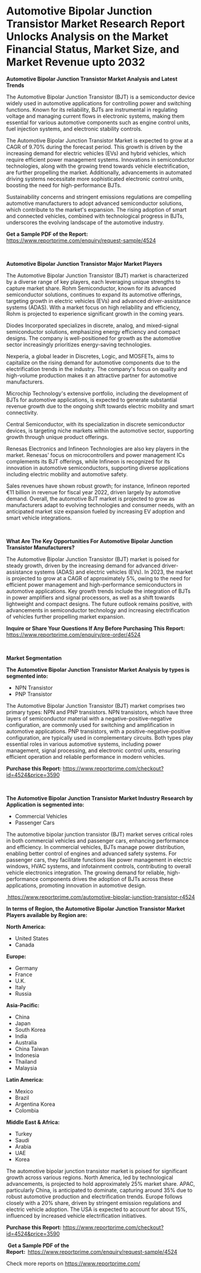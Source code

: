 <p><h1>Automotive Bipolar Junction Transistor Market Research Report Unlocks Analysis on the Market Financial Status, Market Size, and Market Revenue upto 2032</h1></p><p><strong>Automotive Bipolar Junction Transistor Market Analysis and Latest Trends</strong></p>
<p><p>The Automotive Bipolar Junction Transistor (BJT) is a semiconductor device widely used in automotive applications for controlling power and switching functions. Known for its reliability, BJTs are instrumental in regulating voltage and managing current flows in electronic systems, making them essential for various automotive components such as engine control units, fuel injection systems, and electronic stability controls.</p><p>The Automotive Bipolar Junction Transistor Market is expected to grow at a CAGR of 9.70% during the forecast period. This growth is driven by the increasing demand for electric vehicles (EVs) and hybrid vehicles, which require efficient power management systems. Innovations in semiconductor technologies, along with the growing trend towards vehicle electrification, are further propelling the market. Additionally, advancements in automated driving systems necessitate more sophisticated electronic control units, boosting the need for high-performance BJTs.</p><p>Sustainability concerns and stringent emissions regulations are compelling automotive manufacturers to adopt advanced semiconductor solutions, which contribute to the market's expansion. The rising adoption of smart and connected vehicles, combined with technological progress in BJTs, underscores the evolving landscape of the automotive industry.</p></p>
<p><strong>Get a Sample PDF of the Report:&nbsp;</strong> <a href="https://www.reportprime.com/enquiry/request-sample/4524?utm_campaign=2639&utm_medium=2&utm_source=Github&utm_content=ia&utm_term=19032025&utm_id=automotive-bipolar-junction-transistor">https://www.reportprime.com/enquiry/request-sample/4524</a></p>
<p>&nbsp;</p>
<p><strong>Automotive Bipolar Junction Transistor Major Market Players</strong></p>
<p><p>The Automotive Bipolar Junction Transistor (BJT) market is characterized by a diverse range of key players, each leveraging unique strengths to capture market share. Rohm Semiconductor, known for its advanced semiconductor solutions, continues to expand its automotive offerings, targeting growth in electric vehicles (EVs) and advanced driver-assistance systems (ADAS). With a market focus on high reliability and efficiency, Rohm is projected to experience significant growth in the coming years.</p><p>Diodes Incorporated specializes in discrete, analog, and mixed-signal semiconductor solutions, emphasizing energy efficiency and compact designs. The company is well-positioned for growth as the automotive sector increasingly prioritizes energy-saving technologies.</p><p>Nexperia, a global leader in Discretes, Logic, and MOSFETs, aims to capitalize on the rising demand for automotive components due to the electrification trends in the industry. The company's focus on quality and high-volume production makes it an attractive partner for automotive manufacturers.</p><p>Microchip Technology's extensive portfolio, including the development of BJTs for automotive applications, is expected to generate substantial revenue growth due to the ongoing shift towards electric mobility and smart connectivity.</p><p>Central Semiconductor, with its specialization in discrete semiconductor devices, is targeting niche markets within the automotive sector, supporting growth through unique product offerings.</p><p>Renesas Electronics and Infineon Technologies are also key players in the market. Renesas' focus on microcontrollers and power management ICs complements its BJT offerings, while Infineon is recognized for its innovation in automotive semiconductors, supporting diverse applications including electric mobility and automotive safety.</p><p>Sales revenues have shown robust growth; for instance, Infineon reported €11 billion in revenue for fiscal year 2022, driven largely by automotive demand. Overall, the automotive BJT market is projected to grow as manufacturers adapt to evolving technologies and consumer needs, with an anticipated market size expansion fueled by increasing EV adoption and smart vehicle integrations.</p></p>
<p>&nbsp;</p>
<p><strong>What Are The Key Opportunities For Automotive Bipolar Junction Transistor Manufacturers?</strong></p>
<p><p>The Automotive Bipolar Junction Transistor (BJT) market is poised for steady growth, driven by the increasing demand for advanced driver-assistance systems (ADAS) and electric vehicles (EVs). In 2023, the market is projected to grow at a CAGR of approximately 5%, owing to the need for efficient power management and high-performance semiconductors in automotive applications. Key growth trends include the integration of BJTs in power amplifiers and signal processors, as well as a shift towards lightweight and compact designs. The future outlook remains positive, with advancements in semiconductor technology and increasing electrification of vehicles further propelling market expansion.</p></p>
<p><strong>Inquire or Share Your Questions If Any Before Purchasing This Report:</strong> <a href="https://www.reportprime.com/enquiry/pre-order/4524?utm_campaign=2639&utm_medium=2&utm_source=Github&utm_content=ia&utm_term=19032025&utm_id=automotive-bipolar-junction-transistor">https://www.reportprime.com/enquiry/pre-order/4524</a></p>
<p>&nbsp;</p>
<p><strong>Market Segmentation</strong></p>
<p><strong>The Automotive Bipolar Junction Transistor Market Analysis by types is segmented into:</strong></p>
<p><ul><li>NPN Transistor</li><li>PNP Transistor</li></ul></p>
<p><p>The Automotive Bipolar Junction Transistor (BJT) market comprises two primary types: NPN and PNP transistors. NPN transistors, which have three layers of semiconductor material with a negative-positive-negative configuration, are commonly used for switching and amplification in automotive applications. PNP transistors, with a positive-negative-positive configuration, are typically used in complementary circuits. Both types play essential roles in various automotive systems, including power management, signal processing, and electronic control units, ensuring efficient operation and reliable performance in modern vehicles.</p></p>
<p><strong>Purchase this Report:&nbsp;</strong><a href="https://www.reportprime.com/checkout?id=4524&price=3590&utm_campaign=2639&utm_medium=2&utm_source=Github&utm_content=ia&utm_term=19032025&utm_id=automotive-bipolar-junction-transistor">https://www.reportprime.com/checkout?id=4524&price=3590</a></p>
<p>&nbsp;</p>
<p><strong>The Automotive Bipolar Junction Transistor Market Industry Research by Application is segmented into:</strong></p>
<p><ul><li>Commercial Vehicles</li><li>Passenger Cars</li></ul></p>
<p><p>The automotive bipolar junction transistor (BJT) market serves critical roles in both commercial vehicles and passenger cars, enhancing performance and efficiency. In commercial vehicles, BJTs manage power distribution, enabling better control of engines and advanced safety systems. For passenger cars, they facilitate functions like power management in electric windows, HVAC systems, and infotainment controls, contributing to overall vehicle electronics integration. The growing demand for reliable, high-performance components drives the adoption of BJTs across these applications, promoting innovation in automotive design.</p></p>
<p><a href="https://www.reportprime.com/automotive-bipolar-junction-transistor-r4524?utm_campaign=2639&utm_medium=2&utm_source=Github&utm_content=ia&utm_term=19032025&utm_id=automotive-bipolar-junction-transistor">&nbsp;https://www.reportprime.com/automotive-bipolar-junction-transistor-r4524</a></p>
<p><strong>In terms of Region, the Automotive Bipolar Junction Transistor Market Players available by Region are:</strong></p>
<p>
    <p> <strong> North America: </strong>
        <ul>
            <li>United States</li>
            <li>Canada</li>
        </ul>
        </p> 
    <p> <strong> Europe: </strong>
        <ul>
            <li>Germany</li>
            <li>France</li>
            <li>U.K.</li>
            <li>Italy</li>
            <li>Russia</li>
        </ul>
        </p> 
    <p> <strong> Asia-Pacific: </strong>
        <ul>
            <li>China</li>
            <li>Japan</li>
            <li>South Korea</li>
            <li>India</li>
            <li>Australia</li>
            <li>China Taiwan</li>
            <li>Indonesia</li>
            <li>Thailand</li>
            <li>Malaysia</li>
        </ul>
        </p> 
    <p> <strong> Latin America: </strong>
        <ul>
            <li>Mexico</li>
            <li>Brazil</li>
            <li>Argentina Korea</li>
            <li>Colombia</li>
        </ul>
        </p> 
    <p> <strong> Middle East & Africa: </strong>
        <ul>
            <li>Turkey</li>
            <li>Saudi</li>
            <li>Arabia</li>
            <li>UAE</li>
            <li>Korea</li>
        </ul>
    </p>
    </p>
<p><p>The automotive bipolar junction transistor market is poised for significant growth across various regions. North America, led by technological advancements, is projected to hold approximately 25% market share. APAC, particularly China, is anticipated to dominate, capturing around 35% due to robust automotive production and electrification trends. Europe follows closely with a 20% share, driven by stringent emission regulations and electric vehicle adoption. The USA is expected to account for about 15%, influenced by increased vehicle electrification initiatives.</p></p>
<p><strong>Purchase this Report: </strong><a href="https://www.reportprime.com/checkout?id=4524&price=3590&utm_campaign=2639&utm_medium=2&utm_source=Github&utm_content=ia&utm_term=19032025&utm_id=automotive-bipolar-junction-transistor">https://www.reportprime.com/checkout?id=4524&price=3590</a></p>
<p>&nbsp;<strong>Get a Sample PDF of the Report:&nbsp;&nbsp;</strong><a href="https://www.reportprime.com/enquiry/request-sample/4524?utm_campaign=2639&utm_medium=2&utm_source=Github&utm_content=ia&utm_term=19032025&utm_id=automotive-bipolar-junction-transistor">https://www.reportprime.com/enquiry/request-sample/4524</a></p>
<p><strong></strong></p>
<p>Check more reports on <a href="https://www.reportprime.com/?utm_campaign=2639&utm_medium=2&utm_source=Github&utm_content=ia&utm_term=19032025&utm_id=automotive-bipolar-junction-transistor">https://www.reportprime.com/</a></p>